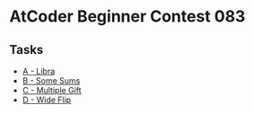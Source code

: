 # AtCoder Beginner Contest 083
## Tasks
- [A - Libra](https://beta.atcoder.jp/contests/abc083/tasks/abc083_a)
- [B - Some Sums](https://beta.atcoder.jp/contests/abc083/tasks/abc083_b)
- [C - Multiple Gift](https://beta.atcoder.jp/contests/abc083/tasks/abc083_c)
- [D - Wide Flip](https://beta.atcoder.jp/contests/abc083/tasks/abc083_d)

